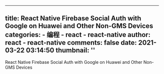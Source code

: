 
---
title: React Native Firebase Social Auth with Google on Huawei and Other Non-GMS Devices
categories: 
    - 编程
    - react - react-native
author: react - react-native
comments: false
date: 2021-03-22 03:14:50
thumbnail: ''
---

<div>   
React Native Firebase Social Auth with Google on Huawei and Other Non-GMS Devices  
</div>
            